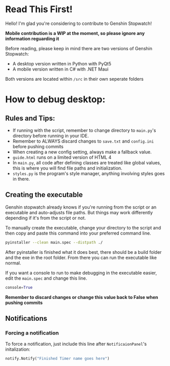 # Read This First!

Hello! I'm glad you're considering to contribute to Genshin Stopwatch!

**Mobile contribution is a WIP at the moment, so please ignore any information reguarding it**

Before reading, please keep in mind there are two versions of Genshin Stopwatch:
+ A desktop version written in Python with PyQt5
+ A mobile version written in C# with .NET Maui

Both versions are located within `/src` in their own seperate folders

# How to debug desktop:

## Rules and Tips:
+ If running with the script, remember to change directory to `main.py`'s directory before running in your IDE.
+ Remember to ALWAYS discard changes to `save.txt` and `config.ini` before pushing commits
+ When creating a new config setting, always make a fallback value.
+ `guide.html` runs on a limited version of HTML 4
+ In `main.py`, all code after defining classes are treated like global values, this is where you will find file paths and initialization.
+ `styles.py` is the program's style manager, anything involving styles goes in there.

## Creating the executable

Genshin stopwatch already knows if you're running from the script or an executable and auto-adjusts file paths.
But things may work differently depending if it's from the script or not.

To manually create the executable, change your directory to the script and then copy and paste this command into your preferred command line.
```bash
pyinstaller --clean main.spec --distpath ./
```

After pyinstaller is finished what it does best, there should be a build folder and the exe in the root folder.
From there you can run the executable like normal.

If you want a console to run to make debugging in the executable easier, edit the `main.spec` and change this line.
```py
console=True
```
**Remember to discard changes or change this value back to False when pushing commits**

## Notifications

### Forcing a notification
To force a notification, just include this line after `NotificaionPanel`'s initalization:
```py
notify.Notify("Finished Timer name goes here")
```
